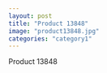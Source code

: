 ```yaml
---
layout: post
title: "Product 13848"
image: "product13848.jpg"
categories: "category1"
---
```

Product 13848
